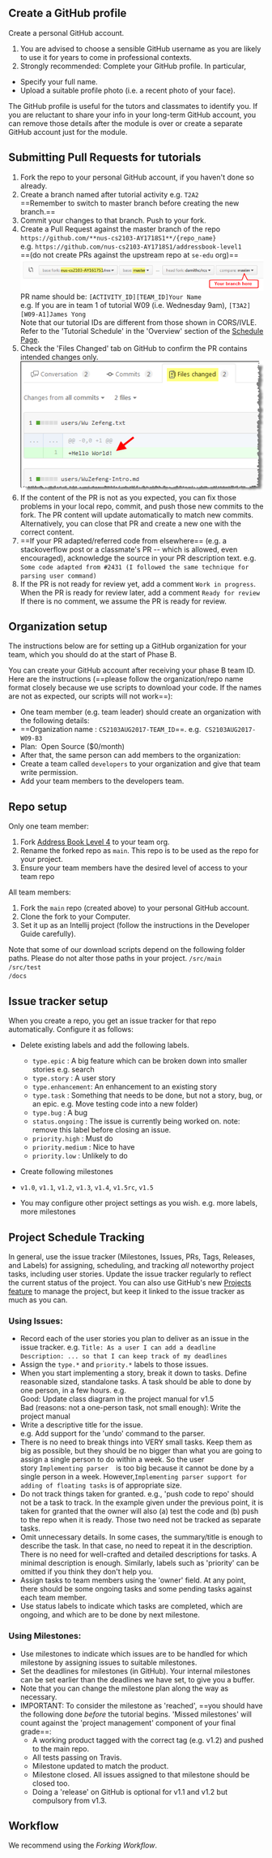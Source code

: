 ## Create a GitHub profile

Create a personal GitHub account. 
1. You are advised to choose a sensible GitHub username as you are likely to use it for years to come in professional contexts. 
2. Strongly recommended: Complete your GitHub profile. In particular,  
  * Specify your full name. 
  * Upload a suitable profile photo (i.e. a recent photo of your face). 

<Panel header="**Why am I being pushed to complete my GitHub profile?**" expandable>

The GitHub profile is useful for the tutors and classmates to identify you. If you are reluctant to share your info in your long-term GitHub account, you can remove those details after the module is over or create a separate GitHub account just for the module.

</Panel>

<div id="tutorial-pr-instructions">

## Submitting Pull Requests for tutorials

1. Fork the repo to your personal GitHub account, if you haven't done so already.
2. Create a branch named after tutorial activity e.g. `T2A2`  
    ==Remember to switch to master branch before creating the new branch.==
3. Commit your changes to that branch. Push to your fork.
4. Create a Pull Request against the master branch of the repo  
    `https://github.com/**nus-cs2103-AY1718S1**/{repo_name}`  
    e.g. `https://github.com/nus-cs2103-AY1718S1/addressbook-level1`  
    ==(do not create PRs against the upstream repo at `se-edu` org)== <br/> 
    ![](images/PrDetails.png)  
    PR name should be: `[ACTIVITY_ID][TEAM_ID]Your Name`  
    e.g. If you are in team 1 of tutorial W09 (i.e. Wednesday 9am), `[T3A2][W09-A1]James Yong`  
    Note that our tutorial IDs are different from those shown in CORS/IVLE. Refer to the 'Tutorial Schedule' in the 'Overview' section of the [Schedule Page](schedule.html).
5. Check the 'Files Changed' tab on GitHub to confirm the PR contains intended changes only.<br/> 
    ![](images/FilesChangedTab.png)
6. If the content of the PR is not as you expected, you can fix those problems in your local repo, commit, and push those new commits to the fork. The PR content will update automatically to match new commits. 
    Alternatively, you can close that PR and create a new one with the correct content.
7. ==If your PR adapted/referred code from elsewhere== (e.g. a stackoverflow post or a classmate's PR -- which is allowed, even encouraged), acknowledge the source in your PR description text. 
    e.g. `Some code adapted from #2431 (I followed the same technique for parsing user command)`
8. If the PR is not ready for review yet, add a comment `Work in progress`. When the PR is ready for review later, add a comment `Ready for review`  
    If there is no comment, we assume the PR is ready for review.

</div>

<div id="organization-setup">

## Organization setup

The instructions below are for setting up a GitHub organization for your team, which you should do at the start of Phase B.

You can create your GitHub account after receiving your phase B team ID. Here are the instructions (==please follow the organization/repo name format closely because we use scripts to download your code. If the names are not as expected, our scripts will not work==):

* One team member (e.g. team leader) should create an organization with the following details:
* ==Organization name : `CS2103AUG2017-TEAM_ID`==. e.g.  `CS2103AUG2017-W09-B3`
* Plan:  Open Source ($0/month) 
* After that, the same person can add members to the organization:
* Create a team called `developers` to your organization and give that team write permission.
* Add your team members to the developers team.

</div>

<div id="repo-setup">

## Repo setup

Only one team member:

1. Fork [Address Book Level 4](https://github.com/nus-cs2103-AY1718S1/addressbook-level4) to your team org.
1. Rename the forked repo as `main`. This repo is to be used as the repo for your project.
1. Ensure your team members have the desired level of access to your team repo

All team members:

1. Fork the `main` repo (created above) to your personal GitHub account. 
1. Clone the fork to your Computer.
1. Set it up as an Intellij project (follow the instructions in the Developer Guide carefully).

Note that some of our download scripts depend on the following folder paths. Please do not alter those paths in your project. 
`/src/main`  
`/src/test`  
`/docs`

</div>

<div id="issue-tracker-setup">

## Issue tracker setup

When you create a repo, you get an issue tracker for that repo automatically. Configure it as follows:

* Delete existing labels and add the following labels.
  * `type.epic` : A big feature which can be broken down into smaller stories e.g. search
  * `type.story` : A user story
  * `type.enhancement`: An enhancement to an existing story
  * `type.task` : Something that needs to be done, but not a story, bug, or an epic. e.g. Move testing code into a new folder)
  * `type.bug` : A bug
  * `status.ongoing` : The issue is currently being worked on. note: remove this label before closing an issue.
  * `priority.high` : Must do
  * `priority.medium` : Nice to have
  * `priority.low` : Unlikely to do  

* Create following milestones

* `v1.0`, `v1.1`, `v1.2`, `v1.3`, `v1.4`, `v1.5rc`, `v1.5`

* You may configure other project settings as you wish. e.g. more labels, more milestones

</div>

<div id="project-schedule-tracking">

## Project Schedule Tracking

In general, use the issue tracker (Milestones, Issues, PRs, Tags, Releases, and Labels) for assigning, scheduling, and tracking _all_ noteworthy project tasks, including user stories. Update the issue tracker regularly to reflect the current status of the project. You can also use GitHub's new [Projects feature](https://www.youtube.com/watch?v=C6MGKHkNtxU) to manage the project, but keep it linked to the issue tracker as much as you can.

### Using Issues:

* Record each of the user stories you plan to deliver as an issue in the issue tracker. 
    e.g. `Title: As a user I can add a deadline`  
    `Description: ... so that I can keep track of my deadlines`
* Assign the `type.*` and `priority.*` labels to those issues.
* When you start implementing a story, break it down to tasks. Define reasonable sized, standalone tasks. A task should be able to done by one person, in a few hours. e.g.   
  Good: Update class diagram in the project manual for v1.5  
  Bad (reasons: not a one-person task, not small enough): Write the project manual
* Write a descriptive title for the issue.   
  e.g. Add support for the 'undo' command to the parser.
* There is no need to break things into VERY small tasks. Keep them as big as possible, but they should be no bigger than what you are going to assign a single person to do within a week. So the user story `Implementing parser `  is too big because it cannot be done by a single person in a week. However,`Implementing parser support for adding of floating tasks` is of appropriate size.
* Do not track things taken for granted. e.g., 'push code to repo' should not be a task to track. In the example given under the previous point, it is taken for granted that the owner will also (a) test the code and (b) push to the repo when it is ready. Those two need not be tracked as separate tasks.
* Omit unnecessary details. In some cases, the summary/title is enough to describe the task. In that case, no need to repeat it in the description. There is no need for well-crafted and detailed descriptions for tasks. A minimal description is enough. 
  Similarly, labels such as 'priority' can be omitted if you think they don't help you.
* Assign tasks to team members using the 'owner' field. At any point, there should be some ongoing tasks and some pending tasks against each team member.
* Use status labels to indicate which tasks are completed, which are ongoing, and which are to be done by next milestone.

<div id="using-milestones">

### Using Milestones:

* Use milestones to indicate which issues are to be handled for which milestone by assigning issues to suitable milestones.
* Set the deadlines for milestones (in GitHub). Your internal milestones can be set earlier than the deadlines we have set, to give you a buffer.
* Note that you can change the milestone plan along the way as necessary.
* IMPORTANT: To consider the milestone as 'reached', ==you should have the following done *before* the tutorial begins. 'Missed milestones' will count against the 'project management' component of your final grade==:
  * A working product tagged with the correct tag (e.g. v1.2) and pushed to the main repo.
  * All tests passing on Travis.
  * Milestone updated to match the product.
  * Milestone closed. All issues assigned to that milestone should be closed too.
  * Doing a 'release' on GitHub is optional for v1.1 and v1.2 but compulsory from v1.3.

</div>

</div>

<div id="workflow">

## Workflow

We recommend using the _Forking Workflow_.

<dynamic-panel src="../book/gitAndGithub/forkingWorkflow/embed.md" header="%%Textbook &raquo;%% Git and GitHub: Forking Workflow" />

</div>

